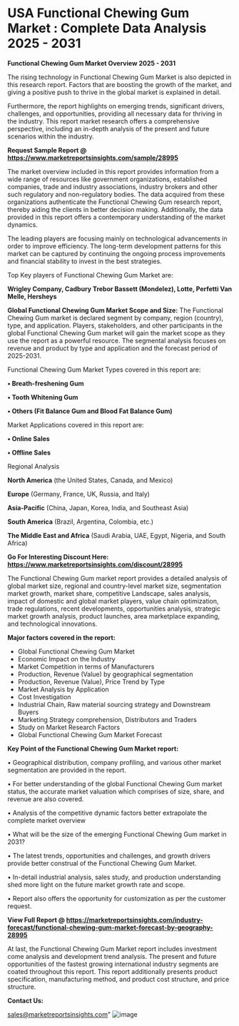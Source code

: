 # USA Functional Chewing Gum Market : Complete Data Analysis 2025 - 2031

<Strong> Functional Chewing Gum Market Overview 2025 - 2031</strong>

The rising technology in Functional Chewing Gum Market is also depicted in this research report. Factors that are boosting the growth of the market, and giving a positive push to thrive in the global market is explained in detail.

Furthermore, the report highlights on emerging trends, significant drivers, challenges, and opportunities, providing all necessary data for thriving in the industry. This report market research offers a comprehensive perspective, including an in-depth analysis of the present and future scenarios within the industry.

<strong>Request Sample Report @ <a href=https://www.marketreportsinsights.com/sample/28995>https://www.marketreportsinsights.com/sample/28995</a></strong>

The market overview included in this report provides information from a wide range of resources like government organizations, established companies, trade and industry associations, industry brokers and other such regulatory and non-regulatory bodies. The data acquired from these organizations authenticate the Functional Chewing Gum research report, thereby aiding the clients in better decision making. Additionally, the data provided in this report offers a contemporary understanding of the market dynamics.

The leading players are focusing mainly on technological advancements in order to improve efficiency. The long-term development patterns for this market can be captured by continuing the ongoing process improvements and financial stability to invest in the best strategies.

Top Key players of Functional Chewing Gum Market are:

<strong>Wrigley Company, Cadbury Trebor Bassett (Mondelez), Lotte, Perfetti Van Melle, Hersheys</strong>

<strong><b>Global Functional Chewing Gum Market Scope and Size:</b></strong>
The Functional Chewing Gum market is declared segment by company, region (country), type, and application. Players, stakeholders, and other participants in the global Functional Chewing Gum market will gain the market scope as they use the report as a powerful resource. The segmental analysis focuses on revenue and product by type and application and the forecast period of 2025-2031.

Functional Chewing Gum Market Types covered in this report are:

<strong>• Breath-freshening Gum

• Tooth Whitening Gum

• Others (Fit Balance Gum and Blood Fat Balance Gum)</strong>

Market Applications covered in this report are:

<strong>• Online Sales

• Offline Sales</strong> 

Regional Analysis

<strong>North America</strong> (the United States, Canada, and Mexico)

<strong>Europe</strong> (Germany, France, UK, Russia, and Italy)

<strong>Asia-Pacific</strong> (China, Japan, Korea, India, and Southeast Asia)

<strong>South America</strong> (Brazil, Argentina, Colombia, etc.)

<strong>The Middle East and Africa</strong> (Saudi Arabia, UAE, Egypt, Nigeria, and South Africa)

<strong>Go For Interesting Discount Here: <a href=https://www.marketreportsinsights.com/discount/28995>https://www.marketreportsinsights.com/discount/28995</a></strong>

The Functional Chewing Gum market report provides a detailed analysis of global market size, regional and country-level market size, segmentation market growth, market share, competitive Landscape, sales analysis, impact of domestic and global market players, value chain optimization, trade regulations, recent developments, opportunities analysis, strategic market growth analysis, product launches, area marketplace expanding, and technological innovations.

<strong><b>Major factors covered in the report:</b></strong>
<ul>
  <li>Global Functional Chewing Gum Market </li>
  <li>Economic Impact on the Industry</li>
  <li>Market Competition in terms of Manufacturers</li>
  <li>Production, Revenue (Value) by geographical segmentation</li>
  <li>Production, Revenue (Value), Price Trend by Type</li>
  <li>Market Analysis by Application</li>
  <li>Cost Investigation</li>
  <li>Industrial Chain, Raw material sourcing strategy and Downstream Buyers</li>
  <li>Marketing Strategy comprehension, Distributors and Traders</li>
  <li>Study on Market Research Factors</li>
  <li>Global Functional Chewing Gum Market Forecast</li>
</ul>

<strong><b>Key Point of the Functional Chewing Gum Market report:</b></strong>

• Geographical distribution, company profiling, and various other market segmentation are provided in the report.

• For better understanding of the global Functional Chewing Gum market status, the accurate market valuation which comprises of size, share, and revenue are also covered.

• Analysis of the competitive dynamic factors better extrapolate the complete market overview

• What will be the size of the emerging Functional Chewing Gum market in 2031?

• The latest trends, opportunities and challenges, and growth drivers provide better construal of the Functional Chewing Gum Market.

• In-detail industrial analysis, sales study, and production understanding shed more light on the future market growth rate and scope.

• Report also offers the opportunity for customization as per the customer request.

<strong><b>View Full Report @ <a href=https://marketreportsinsights.com/industry-forecast/functional-chewing-gum-market-forecast-by-geography-28995>https://marketreportsinsights.com/industry-forecast/functional-chewing-gum-market-forecast-by-geography-28995</a></b></strong>


At last, the Functional Chewing Gum Market report includes investment come analysis and development trend analysis. The present and future opportunities of the fastest growing international industry segments are coated throughout this report. This report additionally presents product specification, manufacturing method, and product cost structure, and price structure.

<strong>Contact Us:</strong>

sales@marketreportsinsights.com"
![image](https://github.com/user-attachments/assets/0a7b2995-3d1e-48e7-854e-1b007670012a)
